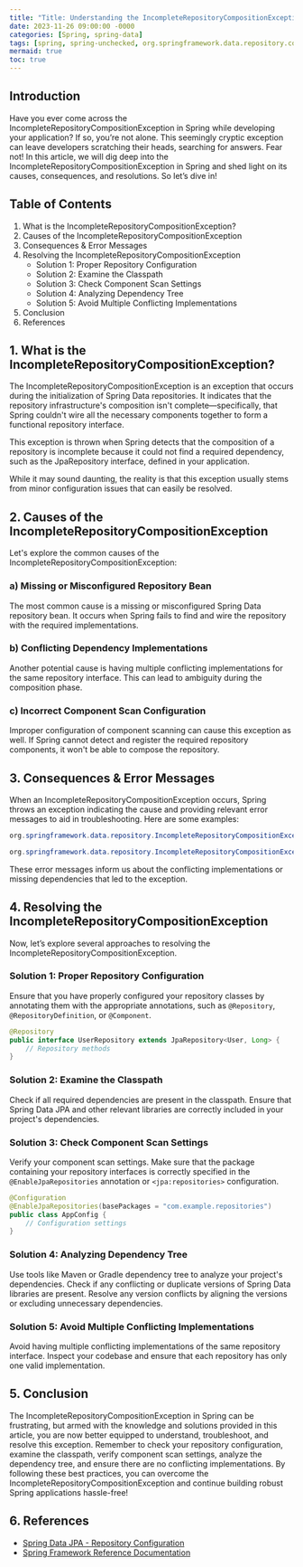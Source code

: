 ```yaml
---
title: "Title: Understanding the IncompleteRepositoryCompositionException in Spring: Unraveling the Mystery Behind Repository Composition"
date: 2023-11-26 09:00:00 -0000
categories: [Spring, spring-data]
tags: [spring, spring-unchecked, org.springframework.data.repository.core.support]
mermaid: true
toc: true
---
```



## Introduction
Have you ever come across the IncompleteRepositoryCompositionException in Spring while developing your application? If so, you’re not alone. This seemingly cryptic exception can leave developers scratching their heads, searching for answers. Fear not! In this article, we will dig deep into the IncompleteRepositoryCompositionException in Spring and shed light on its causes, consequences, and resolutions. So let’s dive in!

## Table of Contents
1. What is the IncompleteRepositoryCompositionException?
2. Causes of the IncompleteRepositoryCompositionException
3. Consequences & Error Messages
4. Resolving the IncompleteRepositoryCompositionException
   - Solution 1: Proper Repository Configuration
   - Solution 2: Examine the Classpath
   - Solution 3: Check Component Scan Settings
   - Solution 4: Analyzing Dependency Tree
   - Solution 5: Avoid Multiple Conflicting Implementations
5. Conclusion
6. References

## 1. What is the IncompleteRepositoryCompositionException?
The IncompleteRepositoryCompositionException is an exception that occurs during the initialization of Spring Data repositories. It indicates that the repository infrastructure's composition isn't complete—specifically, that Spring couldn't wire all the necessary components together to form a functional repository interface.

This exception is thrown when Spring detects that the composition of a repository is incomplete because it could not find a required dependency, such as the JpaRepository interface, defined in your application.

While it may sound daunting, the reality is that this exception usually stems from minor configuration issues that can easily be resolved.

## 2. Causes of the IncompleteRepositoryCompositionException
Let's explore the common causes of the IncompleteRepositoryCompositionException:

### a) Missing or Misconfigured Repository Bean
The most common cause is a missing or misconfigured Spring Data repository bean. It occurs when Spring fails to find and wire the repository with the required implementations.

### b) Conflicting Dependency Implementations
Another potential cause is having multiple conflicting implementations for the same repository interface. This can lead to ambiguity during the composition phase.

### c) Incorrect Component Scan Configuration
Improper configuration of component scanning can cause this exception as well. If Spring cannot detect and register the required repository components, it won't be able to compose the repository.

## 3. Consequences & Error Messages
When an IncompleteRepositoryCompositionException occurs, Spring throws an exception indicating the cause and providing relevant error messages to aid in troubleshooting. Here are some examples:

```java
org.springframework.data.repository.IncompleteRepositoryCompositionException: [RepositoryClassName] declares multiple conflicting implementations of the repository interface.
```

```java
org.springframework.data.repository.IncompleteRepositoryCompositionException: [RepositoryClassName] expected single matching bean but found {x}: [List of conflicting beans].
```

These error messages inform us about the conflicting implementations or missing dependencies that led to the exception.

## 4. Resolving the IncompleteRepositoryCompositionException
Now, let’s explore several approaches to resolving the IncompleteRepositoryCompositionException.

### Solution 1: Proper Repository Configuration
Ensure that you have properly configured your repository classes by annotating them with the appropriate annotations, such as `@Repository`, `@RepositoryDefinition`, or `@Component`.

```java
@Repository
public interface UserRepository extends JpaRepository<User, Long> {
    // Repository methods
}
```

### Solution 2: Examine the Classpath
Check if all required dependencies are present in the classpath. Ensure that Spring Data JPA and other relevant libraries are correctly included in your project's dependencies.

### Solution 3: Check Component Scan Settings
Verify your component scan settings. Make sure that the package containing your repository interfaces is correctly specified in the `@EnableJpaRepositories` annotation or `<jpa:repositories>` configuration.

```java
@Configuration
@EnableJpaRepositories(basePackages = "com.example.repositories")
public class AppConfig {
    // Configuration settings
}
```

### Solution 4: Analyzing Dependency Tree
Use tools like Maven or Gradle dependency tree to analyze your project's dependencies. Check if any conflicting or duplicate versions of Spring Data libraries are present. Resolve any version conflicts by aligning the versions or excluding unnecessary dependencies.

### Solution 5: Avoid Multiple Conflicting Implementations
Avoid having multiple conflicting implementations of the same repository interface. Inspect your codebase and ensure that each repository has only one valid implementation.

## 5. Conclusion
The IncompleteRepositoryCompositionException in Spring can be frustrating, but armed with the knowledge and solutions provided in this article, you are now better equipped to understand, troubleshoot, and resolve this exception. Remember to check your repository configuration, examine the classpath, verify component scan settings, analyze the dependency tree, and ensure there are no conflicting implementations. By following these best practices, you can overcome the IncompleteRepositoryCompositionException and continue building robust Spring applications hassle-free!

## 6. References
- [Spring Data JPA - Repository Configuration](https://docs.spring.io/spring-data/jpa/docs/current/reference/html/#repositories.configuring-osgi-conflicting-implementations)
- [Spring Framework Reference Documentation](https://docs.spring.io/spring-framework/docs/current/reference/index.html)